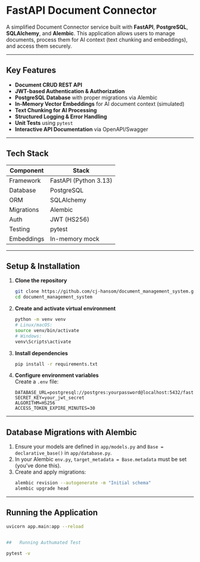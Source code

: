 # FastAPI Document Connector

A simplified Document Connector service built with **FastAPI**, **PostgreSQL**, **SQLAlchemy**, and **Alembic**. This application allows users to manage documents, process them for AI context (text chunking and embeddings), and access them securely.

---

##  Key Features

- **Document CRUD REST API**
- **JWT-based Authentication & Authorization**
- **PostgreSQL Database** with proper migrations via Alembic
- **In-Memory Vector Embeddings** for AI document context (simulated)
- **Text Chunking for AI Processing**
- **Structured Logging & Error Handling**
- **Unit Tests** using `pytest`
- **Interactive API Documentation** via OpenAPI/Swagger

---

##  Tech Stack

| Component      | Stack                  |
|----------------|------------------------|
| Framework      | FastAPI (Python 3.13)  |
| Database       | PostgreSQL             |
| ORM            | SQLAlchemy             |
| Migrations     | Alembic                |
| Auth           | JWT (HS256)            |
| Testing        | pytest                 |
| Embeddings     | In-memory mock         |

---

##  Setup & Installation

1. **Clone the repository**
    ```bash
    git clone https://github.com/cj-hansom/document_management_system.git
    cd document_management_system
    ```

2. **Create and activate virtual environment**
    ```bash
    python -m venv venv
    # Linux/macOS:
    source venv/bin/activate
    # Windows:
    venv\Scripts\activate
    ```

3. **Install dependencies**
    ```bash
    pip install -r requirements.txt
    ```

4. **Configure environment variables**  
   Create a `.env` file:
    ```
    DATABASE_URL=postgresql://postgres:yourpassword@localhost:5432/fastapidb
    SECRET_KEY=your_jwt_secret
    ALGORITHM=HS256
    ACCESS_TOKEN_EXPIRE_MINUTES=30
    ```

---

##  Database Migrations with Alembic

1. Ensure your models are defined in `app/models.py` and `Base = declarative_base()` in `app/database.py`.
2. In your Alembic `env.py`, `target_metadata = Base.metadata` must be set (you’ve done this).
3. Create and apply migrations:
    ```bash
    alembic revision --autogenerate -m "Initial schema"
    alembic upgrade head
    ```

---

##  Running the Application

```bash
uvicorn app.main:app --reload


##   Running Authumated Test

pytest -v
